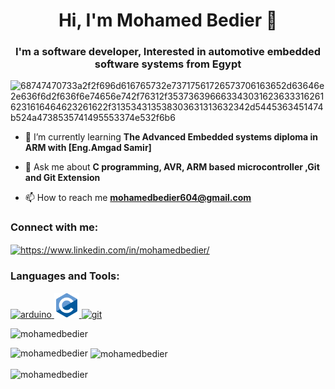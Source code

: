 <h1 align="center">Hi, I'm Mohamed Bedier 👋</h1>
<h3 align="center">I'm a software developer, Interested in automotive embedded software systems from Egypt</h3>


![68747470733a2f2f696d616765732e73717561726573706163652d63646e2e636f6d2f636f6e74656e742f76312f3537363966633430316236333162616231616464623261622f313534313538303631313632342d5445363451474b524a4738535741495553374e532f6b6](https://github.com/MohamedBedier/MohamedBedier/assets/113776299/b5e3107d-6057-458d-b834-8808d2f5dfe7)



- 🌱 I’m currently learning **The Advanced Embedded systems diploma in ARM with [Eng.Amgad Samir]**

- 💬 Ask me about **C programming, AVR, ARM based microcontroller ,Git and Git Extension**

- 📫 How to reach me **mohamedbedier604@gmail.com**



<h3 align="left">Connect with me:</h3>
<p align="left">
<a href="https://linkedin.com/in/https://www.linkedin.com/in/mohamedbedier/" target="blank"><img align="center" src="https://raw.githubusercontent.com/rahuldkjain/github-profile-readme-generator/master/src/images/icons/Social/linked-in-alt.svg" alt="https://www.linkedin.com/in/mohamedbedier/" height="30" width="40" /></a>

<h3 align="left">Languages and Tools:</h3>
<p align="left"> <a href="https://www.arduino.cc/" target="_blank" rel="noreferrer"> <img src="https://cdn.worldvectorlogo.com/logos/arduino-1.svg" alt="arduino" width="40" height="40"/> </a> <a href="https://www.cprogramming.com/" target="_blank" rel="noreferrer"> <img src="https://raw.githubusercontent.com/devicons/devicon/master/icons/c/c-original.svg" alt="c" width="40" height="40"/> </a> <a href="https://git-scm.com/" target="_blank" rel="noreferrer"> <img src="https://www.vectorlogo.zone/logos/git-scm/git-scm-icon.svg" alt="git" width="40" height="40"/> </a> </p>


<p align="left"> <img src="https://komarev.com/ghpvc/?username=mohamedbedier&label=Profile%20views&color=0e75b6&style=flat" alt="mohamedbedier" /> </p>



<p><img align="left" src="https://github-readme-stats.vercel.app/api/top-langs?username=mohamedbedier&show_icons=true&locale=en&layout=compact" alt="mohamedbedier" /></p>

<p>&nbsp;<img align="center" src="https://github-readme-stats.vercel.app/api?username=mohamedbedier&show_icons=true&locale=en" alt="mohamedbedier" /></p>

<p><img align="center" src="https://github-readme-streak-stats.herokuapp.com/?user=mohamedbedier&" alt="mohamedbedier" /></p>



